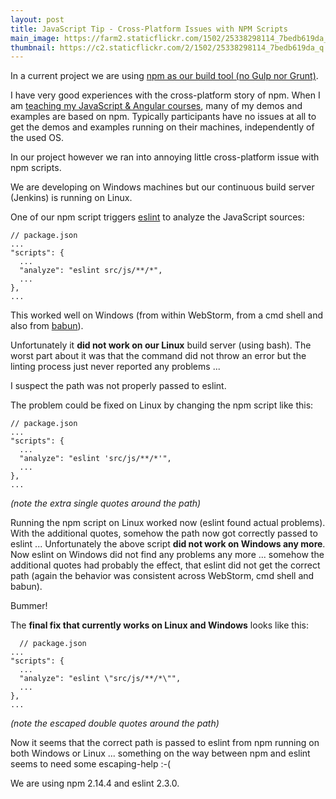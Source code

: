 ```yaml
---
layout: post
title: JavaScript Tip - Cross-Platform Issues with NPM Scripts    
main_image: https://farm2.staticflickr.com/1502/25338298114_7bedb619da_z.jpg
thumbnail: https://c2.staticflickr.com/2/1502/25338298114_7bedb619da_q.jpg
---
```


In a current project we are using [npm as our build tool (no Gulp nor Grunt)](http://blog.keithcirkel.co.uk/why-we-should-stop-using-grunt/).

I have very good experiences with the cross-platform story of npm. When I am [teaching my JavaScript & Angular courses](http://www.ivorycode.com/#schulung), many of my demos and examples are based on npm. Typically participants have no issues at all to get the demos and examples running on their machines, independently of the used OS.

In our project however we ran into annoying little cross-platform issue with npm scripts.

We are developing on Windows machines but our continuous build server (Jenkins) is running on Linux.

One of our npm script triggers [eslint](http://eslint.org/) to analyze the JavaScript sources:


    // package.json
    ...
    "scripts": {
      ...
      "analyze": "eslint src/js/**/*",
      ...
    },
    ...

This worked well on Windows (from within WebStorm, from a cmd shell and also from [babun](http://babun.github.io/)).

Unfortunately it **did not work on our Linux** build server (using bash). The worst part about it was that the command did not throw an error but the linting process just never reported any problems ...

I suspect the path was not properly passed to eslint.

The problem could be fixed on Linux by changing the npm script like this:

    // package.json
    ...
    "scripts": {
      ...
      "analyze": "eslint 'src/js/**/*'",
      ...
    },
    ...

_(note the extra single quotes around the path)_


Running the npm script on Linux worked now (eslint found actual problems). With the additional quotes, somehow the path now got correctly passed to eslint ...
Unfortunately the above script **did not work on Windows any more**. Now eslint on Windows did not find any problems any more ... somehow the additional quotes had probably the effect, that eslint did not get the correct path (again the behavior was consistent across WebStorm, cmd shell and babun).

Bummer!

The **final fix that currently works on Linux and Windows** looks like this:

      // package.json
    ...
    "scripts": {
      ...
      "analyze": "eslint \"src/js/**/*\"",
      ...
    },
    ...

_(note the escaped double quotes around the path)_

Now it seems that the correct path is passed to eslint from npm running on both Windows or Linux ... something on the way between npm and eslint seems to need some escaping-help :-(

We are using npm 2.14.4 and eslint 2.3.0.
